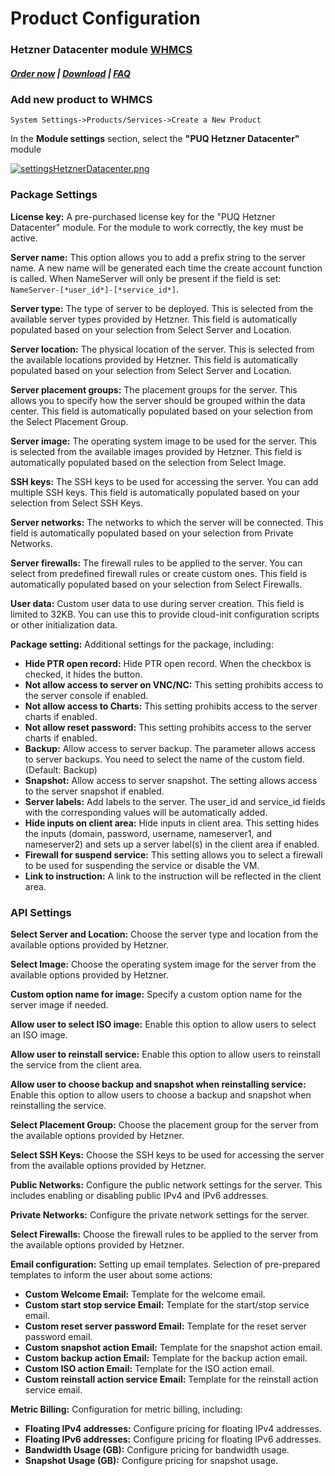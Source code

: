 # Product Configuration

### Hetzner Datacenter module **[WHMCS](https://puqcloud.com/link.php?id=77)**

#####  [Order now](https://puqcloud.com/whmcs-module-hetznerdatacenter.php) | [Download](https://download.puqcloud.com/WHMCS/servers/PUQ_WHMCS-HetznerDatacenter/) | [FAQ](https://faq.puqcloud.com/)

### Add new product to WHMCS

```
System Settings->Products/Services->Create a New Product
```


In the **Module settings** section, select the **"PUQ Hetzner Datacenter"** module

[![settingsHetznerDatacenter.png](https://doc.puq.info/uploads/images/gallery/2024-08/scaled-1680-/settingshetznerdatacenter.png)](https://doc.puq.info/uploads/images/gallery/2024-08/settingshetznerdatacenter.png)

### **Package Settings**

**License key:** A pre-purchased license key for the "PUQ Hetzner Datacenter" module. For the module to work correctly, the key must be active.

**Server name:** This option allows you to add a prefix string to the server name. A new name will be generated each time the create account function is called. When NameServer will only be present if the field is set: `NameServer-[*user_id*]-[*service_id*]`.

**Server type:** The type of server to be deployed. This is selected from the available server types provided by Hetzner. This field is automatically populated based on your selection from Select Server and Location.

**Server location:** The physical location of the server. This is selected from the available locations provided by Hetzner. This field is automatically populated based on your selection from Select Server and Location.

**Server placement groups:** The placement groups for the server. This allows you to specify how the server should be grouped within the data center. This field is automatically populated based on your selection from the Select Placement Group.

**Server image:** The operating system image to be used for the server. This is selected from the available images provided by Hetzner. This field is automatically populated based on the selection from Select Image.

**SSH keys:** The SSH keys to be used for accessing the server. You can add multiple SSH keys. This field is automatically populated based on your selection from Select SSH Keys.

**Server networks:** The networks to which the server will be connected. This field is automatically populated based on your selection from Private Networks.

**Server firewalls:** The firewall rules to be applied to the server. You can select from predefined firewall rules or create custom ones. This field is automatically populated based on your selection from Select Firewalls.

**User data:** Custom user data to use during server creation. This field is limited to 32KB. You can use this to provide cloud-init configuration scripts or other initialization data.

**Package setting:** Additional settings for the package, including:

- **Hide PTR open record:** Hide PTR open record. When the checkbox is checked, it hides the button.
- **Not allow access to server on VNC/NC:** This setting prohibits access to the server console if enabled.
- **Not allow access to Charts:** This setting prohibits access to the server charts if enabled.
- **Not allow reset password:** This setting prohibits access to the server charts if enabled.
- **Backup:** Allow access to server backup. The parameter allows access to server backups. You need to select the name of the custom field. (Default: Backup)
- **Snapshot:** Allow access to server snapshot. The setting allows access to the server snapshot if enabled.
- **Server labels:** Add labels to the server. The user\_id and service\_id fields with the corresponding values will be automatically added.
- **Hide inputs on client area:** Hide inputs in client area. This setting hides the inputs (domain, password, username, nameserver1, and nameserver2) and sets up a server label(s) in the client area if enabled.
- **Firewall for suspend service:** This setting allows you to select a firewall to be used for suspending the service or disable the VM.
- **Link to instruction:** A link to the instruction will be reflected in the client area.

### **API Settings**

**Select Server and Location:** Choose the server type and location from the available options provided by Hetzner.

**Select Image:** Choose the operating system image for the server from the available options provided by Hetzner.

**Custom option name for image:** Specify a custom option name for the server image if needed.

**Allow user to select ISO image:** Enable this option to allow users to select an ISO image.

**Allow user to reinstall service:** Enable this option to allow users to reinstall the service from the client area.

**Allow user to choose backup and snapshot when reinstalling service:** Enable this option to allow users to choose a backup and snapshot when reinstalling the service.

**Select Placement Group:** Choose the placement group for the server from the available options provided by Hetzner.

**Select SSH Keys:** Choose the SSH keys to be used for accessing the server from the available options provided by Hetzner.

**Public Networks:** Configure the public network settings for the server. This includes enabling or disabling public IPv4 and IPv6 addresses.

**Private Networks:** Configure the private network settings for the server.

**Select Firewalls:** Choose the firewall rules to be applied to the server from the available options provided by Hetzner.

**Email configuration:** Setting up email templates. Selection of pre-prepared templates to inform the user about some actions:

- **Custom Welcome Email:** Template for the welcome email.
- **Custom start stop service Email:** Template for the start/stop service email.
- **Custom reset server password Email:** Template for the reset server password email.
- **Custom snapshot action Email:** Template for the snapshot action email.
- **Custom backup action Email:** Template for the backup action email.
- **Custom ISO action Email:** Template for the ISO action email.
- **Custom reinstall action service Email:** Template for the reinstall action service email.

**Metric Billing:** Configuration for metric billing, including:

- **Floating IPv4 addresses:** Configure pricing for floating IPv4 addresses.
- **Floating IPv6 addresses:** Configure pricing for floating IPv6 addresses.
- **Bandwidth Usage (GB):** Configure pricing for bandwidth usage.
- **Snapshot Usage (GB):** Configure pricing for snapshot usage.